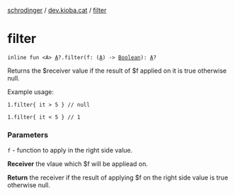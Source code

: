 [schrodinger](../index.md) / [dev.kioba.cat](index.md) / [filter](./filter.md)

# filter

`inline fun <A> `[`A`](filter.md#A)`?.filter(f: (`[`A`](filter.md#A)`) -> `[`Boolean`](https://kotlinlang.org/api/latest/jvm/stdlib/kotlin/-boolean/index.html)`): `[`A`](filter.md#A)`?`

Returns the $receiver value if the result of $f applied on it is true otherwise null.

Example usage:

```
1.filter{ it > 5 } // null

1.filter{ it < 5 } // 1
```

### Parameters

`f` - function to apply in the right side value.

**Receiver**
the vlaue which $f will be appliead on.

**Return**
the receiver if the result of applying $f on the right side value is true otherwise null.

